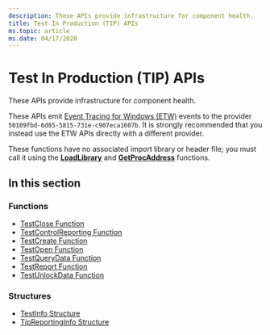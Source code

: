 ```yaml
---
description: These APIs provide infrastructure for component health.
title: Test In Production (TIP) APIs
ms.topic: article
ms.date: 04/17/2020
---
```


# Test In Production (TIP) APIs

These APIs provide infrastructure for component health.

These APIs emit [Event Tracing for Windows (ETW)](/windows-hardware/drivers/devtest/event-tracing-for-windows--etw-) events to the provider `50109fbd-6d85-5815-731e-c907eca1607b`. It is strongly recommended that you instead use the ETW APIs directly with a different provider.

These functions have no associated import library or header file; you must call it using the [**LoadLibrary**](/windows/win32/api/libloaderapi/nf-libloaderapi-loadlibrarya) and [**GetProcAddress**](/windows/win32/api/libloaderapi/nf-libloaderapi-getprocaddress) functions.

## In this section


### Functions

- [TestClose Function](tip-testclose-function.md)
- [TestControlReporting Function](tip-testcontrolreporting-function.md)
- [TestCreate Function](tip-testcreate-function.md)
- [TestOpen Function](tip-testopen-function.md)
- [TestQueryData Function](tip-testquerydata-function.md)
- [TestReport Function](tip-testreport-function.md)
- [TestUnlockData Function](tip-testunlockdata-function.md)

### Structures

- [TestInfo Structure](tip-testinfo-structure.md)
- [TipReportingInfo Structure](tip-tipreportinginfo-structure.md)

